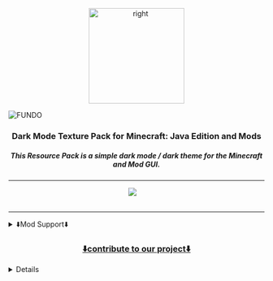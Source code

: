 <p align="center">
<a><img alt="right" alt="Rafa-pic" height="188" src="https://user-images.githubusercontent.com/18473368/212359106-d6b15c63-906b-4897-ac9b-b0fb76a22948.png"></a></p>

![FUNDO](https://user-images.githubusercontent.com/18473368/212367558-89a76469-0f80-4a55-8add-9253ccb52355.png)

<div align="center">
  <h3>Dark Mode Texture Pack for Minecraft: Java Edition and Mods</h3>
  <h5><i>This Resource Pack is a simple dark mode / dark theme for the Minecraft and Mod GUI.</i></h5>
  
---

<a aria-label="license" href="https://creativecommons.org/licenses/zero/1.0/">
              <img src="https://img.shields.io/badge/CC%20ZERO--1.0-1f1f1f?logo=Unlicense&logoColor=white&label=license"></a>
<a aria-label="release" href="https://github.com/vindocel/Dark-Everywhere/releases/latest">
              <img alt="" src="https://img.shields.io/github/v/release/vindocel/Dark-Everywhere?logo=Git%20LFS&logoColor=white&color=1f1f1f"></a>
<a aria-label="curseforge downloads" href="https://www.curseforge.com/minecraft/texture-packs/dark-everywhere/files">
              <img alt="" src="https://img.shields.io/badge/dynamic/json?color=1f1f1f&label=CurseForge&logoColor=white&logo=CurseForge&query=downloads.total&url=https://api.cfwidget.com/687374"></a>
<a aria-label="modrinth downloads" href="https://modrinth.com/resourcepack/dark-everywhere">
              <img alt="" src="https://img.shields.io/modrinth/dt/cwUMcX8W?color=1f1f1f&label=Modrinth&logoColor=white&logo=Modrinth"></a>
<a aria-label="github downloads" href="https://github.com/vindocel/Dark-Everywhere/releases">
<img alt="" src="https://img.shields.io/github/downloads/vindocel/Dark-Everywhere/total?logo=github&label=GitHub&logoColor=white&color=1f1f1f"></a>

<h7><a href="https://www.curseforge.com/minecraft/texture-packs/dark-everywhere/files" aria-label="curseforge Version">
<img src="https://img.shields.io/badge/1.19%20%7C%201.18-1f1f1f?logo=Hack%20The%20Box&logoColor=white&label=Available%20for" alt="" /></a></h7>

</div>

---

<details>
<summary>⬇️Mod Support⬇️</summary>

<p align="center">
<a title="Apotheosis" aria-label="build" href="https://www.curseforge.com/minecraft/mc-mods/apotheosis">
                     <img alt="right" alt="Rafa-pic" height="50" style="border-radius:50px;" src="https://user-images.githubusercontent.com/18473368/204269025-d399f227-9182-45a5-91e8-47796b49bb86.png">

<a title="Botany Pots" aria-label="build" href="https://www.curseforge.com/minecraft/mc-mods/botany-pots">
                     <img alt="right" alt="Rafa-pic" height="50" style="border-radius:50px;" src="https://user-images.githubusercontent.com/18473368/204270055-12c0e7e2-5f57-42ff-a72d-09dce67c5387.png">

<a title="Botany Pots Tiers" aria-label="build" href="https://www.curseforge.com/minecraft/mc-mods/botany-pots-tiers">
                     <img alt="right" alt="Rafa-pic" height="50" style="border-radius:50px;" src="https://user-images.githubusercontent.com/18473368/204270201-0d2dd456-1892-4923-affc-7145f2bb830e.png">

<a title="Cloth Config" aria-label="build" href="https://www.curseforge.com/minecraft/mc-mods/cloth-config">
                     <img alt="right" alt="Rafa-pic" height="50" style="border-radius:50px;" src="https://user-images.githubusercontent.com/18473368/204270666-59082e62-4270-49d4-980d-f43ab3a47a97.png">

<a title="Create" aria-label="build" href="https://www.curseforge.com/minecraft/mc-mods/create">
                     <img alt="right" alt="Rafa-pic" height="50" style="border-radius:50px;" src="https://user-images.githubusercontent.com/18473368/204271297-a857cba0-1f32-4d9b-a49e-a3656c4181fa.png">

<a title="Curios" aria-label="build" href="https://www.curseforge.com/minecraft/mc-mods/curios">
                     <img alt="right" alt="Rafa-pic" height="50" style="border-radius:50px;" src="https://user-images.githubusercontent.com/18473368/204271522-00bfa950-19e8-4bd4-a972-6579599f20b8.png">

<a title="Cyclic" aria-label="build" href="https://www.curseforge.com/minecraft/mc-mods/cyclic">
                     <img alt="right" alt="Rafa-pic" height="50" style="border-radius:50px;" src="https://user-images.githubusercontent.com/18473368/204271962-e781dbce-0203-4726-b489-9057664a910c.png">

<a title="Cyclops Core" aria-label="build" href="https://www.curseforge.com/minecraft/mc-mods/cyclops-core">
                     <img alt="right" alt="Rafa-pic" height="50" style="border-radius:50px;" src="https://user-images.githubusercontent.com/18473368/204272235-85367554-0e86-4154-b058-2de3ce59529e.png">

<a title="Farmers Delight" aria-label="build" href="https://www.curseforge.com/minecraft/mc-mods/farmers-delight">
                     <img alt="right" alt="Rafa-pic" height="50" style="border-radius:50px;" src="https://user-images.githubusercontent.com/18473368/204272595-4c5ae961-b9bd-445a-a5ea-bea0ab0c647b.png">

<a title="Flux Networks" aria-label="build" href="https://www.curseforge.com/minecraft/mc-mods/flux-networks">
                     <img alt="right" alt="Rafa-pic" height="50" style="border-radius:50px;" src="https://user-images.githubusercontent.com/18473368/204272864-4a3ef0c3-363a-4f8b-bfbd-a54c177c9173.png">

<a title="Hostile Neural Networks" aria-label="build" href="https://www.curseforge.com/minecraft/mc-mods/hostile-neural-networks">
                     <img alt="right" alt="Rafa-pic" height="50" style="border-radius:50px;" src="https://user-images.githubusercontent.com/18473368/204273107-fe99b47b-2aaa-46cf-9264-33fdcab4fccd.png">

<a title="Integrated Dynamics" aria-label="build" href="https://www.curseforge.com/minecraft/mc-mods/integrated-dynamics">
                     <img alt="right" alt="Rafa-pic" height="50" style="border-radius:50px;" src="https://user-images.githubusercontent.com/18473368/204274025-7c91bd13-c871-4572-aed8-5fbd4f08afca.png">

<a title="Integrated Crafting" aria-label="build" href="https://www.curseforge.com/minecraft/mc-mods/integrated-crafting">
                     <img alt="right" alt="Rafa-pic" height="50" style="border-radius:50px;" src="https://user-images.githubusercontent.com/18473368/204273461-14ecb9e0-9067-4bf1-b0af-bc0cb9d3b2b1.png">

<a title="Integrated Terminals" aria-label="build" href="https://www.curseforge.com/minecraft/mc-mods/integrated-terminals">
                     <img alt="right" alt="Rafa-pic" height="50" style="border-radius:50px;" src="https://user-images.githubusercontent.com/18473368/204273588-632b6d51-4959-403c-b494-6ef10a8e1d52.png">

<a title="Integrated Tunnels" aria-label="build" href="https://www.curseforge.com/minecraft/mc-mods/integrated-tunnels">
                     <img alt="right" alt="Rafa-pic" height="50" style="border-radius:50px;" src="https://user-images.githubusercontent.com/18473368/204273692-6adc3f76-9986-4abf-8dea-3ab26fd4ef08.png">

<a title="Integrated NBT" aria-label="build" href="https://www.curseforge.com/minecraft/mc-mods/integrated-nbt">
                     <img alt="right" alt="Rafa-pic" height="50" style="border-radius:50px;" src="https://user-images.githubusercontent.com/18473368/204273857-4f310fbe-d72d-419d-969d-b933eb2799ee.png">

<a title="Iron Chests" aria-label="build" href="https://www.curseforge.com/minecraft/mc-mods/iron-chests">
                     <img alt="right" alt="Rafa-pic" height="50" style="border-radius:50px;" src="https://user-images.githubusercontent.com/18473368/204274399-17e0fd47-e09d-4c34-b8f5-534a6702d184.png">

<a title="Iron Furnaces" aria-label="build" href="https://www.curseforge.com/minecraft/mc-mods/iron-furnaces">
                     <img alt="right" alt="Rafa-pic" height="50" style="border-radius:50px;" src="https://user-images.githubusercontent.com/18473368/204274553-51b5c5e6-76fe-4c0e-9e84-6f1f200ca331.png">

<a title="JEI" aria-label="build" href="https://www.curseforge.com/minecraft/mc-mods/jei">
                     <img alt="right" alt="Rafa-pic" height="50" style="border-radius:50px;" src="https://user-images.githubusercontent.com/18473368/204274840-ad0bbb27-d88d-4e76-b9c0-2bc1202f88fb.jpeg">

<a title="Refined Storage" aria-label="build" href="https://www.curseforge.com/minecraft/mc-mods/refined-storage">
                     <img alt="right" alt="Rafa-pic" height="50" style="border-radius:50px;" src="https://user-images.githubusercontent.com/18473368/204275042-44df0430-6744-4250-8bf4-7043262b6520.png">

<a title="Refined Storage Addons" aria-label="build" href="https://www.curseforge.com/minecraft/mc-mods/refined-storage-addons">
                     <img alt="right" alt="Rafa-pic" height="50" style="border-radius:50px;" src="https://user-images.githubusercontent.com/18473368/204275252-1c7deb1f-5d69-4bc0-953a-ab2cf8161f8c.png">

<a title="Storage Drawers" aria-label="build" href="https://www.curseforge.com/minecraft/mc-mods/storage-drawers">
                     <img alt="right" alt="Rafa-pic" height="50" style="border-radius:50px;" src="https://user-images.githubusercontent.com/18473368/204275572-ff573079-0a38-4763-95be-8fc58729f8b8.png">

<a title="Trinkets" aria-label="build" href="https://www.curseforge.com/minecraft/mc-mods/trinkets">
                     <img alt="right" alt="Rafa-pic" height="50" style="border-radius:50px;" src="https://user-images.githubusercontent.com/18473368/204275721-7715bc3b-c0f7-4fef-a160-62d94e7e12a8.png">

<a title="Mekanism" aria-label="build" href="https://www.curseforge.com/minecraft/mc-mods/mekanism">
                     <img alt="right" alt="Rafa-pic" height="50" style="border-radius:50px;" src="https://user-images.githubusercontent.com/18473368/204336134-61b418b9-8896-4998-8f35-4eee7d545b35.png">

<a title="Applied Energistics 2" aria-label="build" href="https://www.curseforge.com/minecraft/mc-mods/applied-energistics-2">
                     <img alt="right" alt="Rafa-pic" height="50" style="border-radius:50px;" src="https://user-images.githubusercontent.com/18473368/205071608-0b2f5f09-085b-4306-bb04-17f3cbd5ea88.gif">

<a title="Applied Energistics 2 Wireless Terminals" aria-label="build" href="https://www.curseforge.com/minecraft/mc-mods/applied-energistics-2-wireless-terminals">
                     <img alt="right" alt="Rafa-pic" height="50" style="border-radius:50px;" src="https://user-images.githubusercontent.com/18473368/205071612-dc9a6f48-7a00-4a6f-ba67-eb80faf4e47b.png">

<a title="AE2-Additions" aria-label="build" href="https://www.curseforge.com/minecraft/mc-mods/ae2-additions">
                     <img alt="right" alt="Rafa-pic" height="50" style="border-radius:50px;" src="https://user-images.githubusercontent.com/18473368/205071614-843e27ed-51d2-4f6b-9c6a-28dcb9b95b20.png">

<a title="Re-chiseled" aria-label="build" href="https://www.curseforge.com/minecraft/mc-mods/rechiseled">
                     <img alt="right" alt="Rafa-pic" height="50" style="border-radius:50px;" src="https://user-images.githubusercontent.com/18473368/205071619-a82c746b-9ec2-4b98-b38d-0531376e889a.png">

<a title="Cooking for Blockheads" aria-label="build" href="https://www.curseforge.com/minecraft/mc-mods/cooking-for-blockheads">
                     <img alt="right" alt="Rafa-pic" height="50" style="border-radius:50px;" src="https://user-images.githubusercontent.com/18473368/205126668-9b613b01-ffc2-4456-9ae2-978a7f2a924e.png">

<a title="Extreme sound muffler" aria-label="build" href="https://www.curseforge.com/minecraft/mc-mods/extreme-sound-muffler">
                     <img alt="right" alt="Rafa-pic" height="50" style="border-radius:50px;" src="https://user-images.githubusercontent.com/18473368/205127027-33dfde47-bf8b-45dd-9f29-d9d07f023d2c.png">

<a title="Industrial Foregoing" aria-label="build" href="https://www.curseforge.com/minecraft/mc-mods/industrial-foregoing">
                     <img alt="right" alt="Rafa-pic" height="50" style="border-radius:50px;" src="https://user-images.githubusercontent.com/18473368/205127274-1b647da6-1358-4859-b84f-0e2bf31d9ca3.png">

<a title="ME Requester" aria-label="build" href="https://www.curseforge.com/minecraft/mc-mods/merequester">
                     <img alt="right" alt="Rafa-pic" height="50" style="border-radius:50px;" src="https://user-images.githubusercontent.com/18473368/205127441-1616fe3d-ab82-4574-a537-a93c5b45750e.png">

<a title="Sophisticated Backpacks" aria-label="build" href="https://www.curseforge.com/minecraft/mc-mods/sophisticated-backpacks">
                     <img alt="right" alt="Rafa-pic" height="50" style="border-radius:50px;" src="https://user-images.githubusercontent.com/18473368/205127593-e923b13a-c281-49e6-9408-54a84ca100e9.png">

<a title="TrashSlot" aria-label="build" href="https://www.curseforge.com/minecraft/mc-mods/trashslot">
                     <img alt="right" alt="Rafa-pic" height="50" style="border-radius:50px;" src="https://user-images.githubusercontent.com/18473368/205127768-27fea95b-3726-48b4-80ed-95d3175990e4.png">

<a title="Compact Machines" aria-label="build" href="https://www.curseforge.com/minecraft/mc-mods/compact-machines">
                     <img alt="right" alt="Rafa-pic" height="50" style="border-radius:50px;" src="https://user-images.githubusercontent.com/18473368/205291927-6fca0282-6137-4819-b0e7-0a4aa0e867e4.png">

<a title="Quark" aria-label="build" href="https://www.curseforge.com/minecraft/mc-mods/quark">
                     <img alt="right" alt="Rafa-pic" height="50" style="border-radius:50px;" src="https://user-images.githubusercontent.com/18473368/205292234-69d0068c-c14c-4498-8ffc-0d83404f58aa.png">

<a title="Solar Flux Reborn" aria-label="build" href="https://www.curseforge.com/minecraft/mc-mods/solar-flux-reborn">
                     <img alt="right" alt="Rafa-pic" height="50" style="border-radius:50px;" src="https://user-images.githubusercontent.com/18473368/205292575-d19beca8-b806-4310-9b40-fea72df89867.png">

<a title="Bigger Reactors" aria-label="build" href="https://www.curseforge.com/minecraft/mc-mods/biggerreactors/files/3964114">
                     <img alt="right" alt="Rafa-pic" height="50" style="border-radius:50px;" src="https://user-images.githubusercontent.com/18473368/205351668-dca2214d-4bf1-49e4-8e06-926f2c5456b5.png">

<a title="Mystical Agriculture" aria-label="build" href="https://www.curseforge.com/minecraft/mc-mods/mystical-agriculture">
                     <img alt="right" alt="Rafa-pic" height="50" style="border-radius:50px;" src="https://user-images.githubusercontent.com/18473368/205351663-736882f0-3235-4077-9850-d72483d7c92a.png">

<a title="Productive Bees" aria-label="build" href="https://www.curseforge.com/minecraft/mc-mods/productivebees">
                     <img alt="right" alt="Rafa-pic" height="50" style="border-radius:50px;" src="https://user-images.githubusercontent.com/18473368/205351665-6bdf3898-20b1-4dc1-8473-96071ec03f75.png">

<a title="Simple Magnets" aria-label="build" href="https://www.curseforge.com/minecraft/mc-mods/simple-magnets">
                     <img alt="right" alt="Rafa-pic" height="50" style="border-radius:50px;" src="https://user-images.githubusercontent.com/18473368/205351667-f5118f00-ce92-40e5-995c-5ceadd8b9f1c.png">

<a title="The Twilight Forest" aria-label="build" href="https://www.curseforge.com/minecraft/mc-mods/the-twilight-forest">
                     <img alt="right" alt="Rafa-pic" height="50" style="border-radius:50px;" src="https://user-images.githubusercontent.com/18473368/205351657-d076f9df-e679-4d2a-acc9-d68ac076cca3.png">

<a title="RFTools Base" aria-label="build" href="https://www.curseforge.com/minecraft/mc-mods/rftools-base/files/3970757">
                     <img alt="right" alt="Rafa-pic" height="50" style="border-radius:50px;" src="https://user-images.githubusercontent.com/18473368/205445281-9c36d397-b9e8-4e7e-a95a-0d06cdaebc84.png">

<a title="RFTools Builder" aria-label="build" href="https://www.curseforge.com/minecraft/mc-mods/rftools-builder">
                     <img alt="right" alt="Rafa-pic" height="50" style="border-radius:50px;" src="https://user-images.githubusercontent.com/18473368/205445320-a90328a8-48f8-47bc-93ed-9afc8d1ba53e.png">

<a title="RFTools Storage" aria-label="build" href="https://www.curseforge.com/minecraft/mc-mods/rftools-storage">
                     <img alt="right" alt="Rafa-pic" height="50" style="border-radius:50px;" src="https://user-images.githubusercontent.com/18473368/205445555-93df2018-8511-4777-abc1-4ca9f529fdd0.png">

<a title="RFTools Utility" aria-label="build" href="https://www.curseforge.com/minecraft/mc-mods/rftools-utility">
                     <img alt="right" alt="Rafa-pic" height="50" style="border-radius:50px;" src="https://user-images.githubusercontent.com/18473368/205445589-cdbe23bc-4043-42a8-b209-1af9449dbad1.png">

<a title="XNet" aria-label="build" href="https://www.curseforge.com/minecraft/mc-mods/xnet">
                     <img alt="right" alt="Rafa-pic" height="50" style="border-radius:50px;" src="https://user-images.githubusercontent.com/18473368/205445610-09ee944e-a677-41bf-8884-8fbbf35a1eeb.png">

<a title="Just Enough Resources (JER)" aria-label="build" href="https://www.curseforge.com/minecraft/mc-mods/just-enough-resources-jer">
                     <img alt="right" alt="Rafa-pic" height="50" style="border-radius:50px;" src="https://user-images.githubusercontent.com/18473368/205451967-b3b298bb-491f-4e43-b7f8-81313f5983e4.png">

<a title="Cosmetic Armor Reworked" aria-label="build" href="https://www.curseforge.com/minecraft/mc-mods/cosmetic-armor-reworked">
                     <img alt="right" alt="Rafa-pic" height="50" style="border-radius:50px;" src="https://user-images.githubusercontent.com/18473368/205451999-2cfb0abb-b7d1-4cbc-9ade-7a72800a521c.png">

<a title="Ex Machinis" aria-label="build" href="https://www.curseforge.com/minecraft/mc-mods/ex-machinis">
                     <img alt="right" alt="Rafa-pic" height="50" style="border-radius:50px;" src="https://user-images.githubusercontent.com/18473368/205502829-44a8f230-ebef-4486-89c6-9eb2d07b2bd6.png">

<a title="Ex Nihilo: Sequentia" aria-label="build" href="https://www.curseforge.com/minecraft/mc-mods/ex-nihilo-sequentia">
                     <img alt="right" alt="Rafa-pic" height="50" style="border-radius:50px;" src="https://user-images.githubusercontent.com/18473368/205502937-aa2d9927-0778-45d6-a67f-43f0b0f80919.png">

<a title="Mob Grinding Utils" aria-label="build" href="https://www.curseforge.com/minecraft/mc-mods/mob-grinding-utils">
                     <img alt="right" alt="Rafa-pic" height="50" style="border-radius:50px;" src="https://user-images.githubusercontent.com/18473368/205502975-b4fd9093-32b9-4d09-8769-7dacf6709944.png">

<a title="Trash Cans" aria-label="build" href="https://www.curseforge.com/minecraft/mc-mods/trash-cans">
                     <img alt="right" alt="Rafa-pic" height="50" style="border-radius:50px;" src="https://user-images.githubusercontent.com/18473368/205503089-d59250e1-9599-4012-9a49-876cbb4e4fa4.png">

<a title="Traveler's Backpack" aria-label="build" href="https://www.curseforge.com/minecraft/mc-mods/travelers-backpack">
                     <img alt="right" alt="Rafa-pic" height="50" style="border-radius:50px;" src="https://user-images.githubusercontent.com/18473368/206020020-26c2b6a1-94ee-4112-924e-476ec49bd55e.gif">

<a title="Supplementaries" aria-label="build" href="https://www.curseforge.com/minecraft/mc-mods/supplementaries">
                     <img alt="right" alt="Rafa-pic" height="50" style="border-radius:50px;" src="https://user-images.githubusercontent.com/18473368/206489247-369971c4-1318-47de-b86d-44ff2b5f9933.gif">

<a title="Alchemistry" aria-label="build" href="https://www.curseforge.com/minecraft/mc-mods/alchemistry">
                     <img alt="right" alt="Rafa-pic" height="50" style="border-radius:50px;" src="https://user-images.githubusercontent.com/18473368/206853541-1cafd67d-f575-4df4-8f2f-16601703baa6.png">

<a title="Cable Tiers" aria-label="build" href="https://www.curseforge.com/minecraft/mc-mods/cable-tiers">
                     <img alt="right" alt="Rafa-pic" height="50" style="border-radius:50px;" src="https://user-images.githubusercontent.com/18473368/206853513-e8186ed1-f5ee-4c39-926c-4b1919ff1497.png">

<a title="Farming for Blockheads" aria-label="build" href="https://www.curseforge.com/minecraft/mc-mods/farming-for-blockheads">
                     <img alt="right" alt="Rafa-pic" height="50" style="border-radius:50px;" src="https://user-images.githubusercontent.com/18473368/206853603-e8faa672-c9ec-4d60-bd9c-ad470195508f.png">

<a title="LaserIO" aria-label="build" href="https://www.curseforge.com/minecraft/mc-mods/laserio">
                     <img alt="right" alt="Rafa-pic" height="50" style="border-radius:50px;" src="https://user-images.githubusercontent.com/18473368/206853654-ba34c1c4-0f15-4eca-a1bd-16dce5f0ffe1.png">

<a title="MrCrayfish's Furniture Mod" aria-label="build" href="https://www.curseforge.com/minecraft/mc-mods/mrcrayfish-furniture-mod">
                     <img alt="right" alt="Rafa-pic" height="50" style="border-radius:50px;" src="https://user-images.githubusercontent.com/18473368/206853679-f2713fbc-7b5e-4396-9796-2429282679e1.png">

<a title="Nature's Aura" aria-label="build" href="https://www.curseforge.com/minecraft/mc-mods/natures-aura">
                     <img alt="right" alt="Rafa-pic" height="50" style="border-radius:50px;" src="https://user-images.githubusercontent.com/18473368/206853709-f0e42ede-fab6-4a7f-8faa-2fbd66fb52f7.png">

<a title="Pipez" aria-label="build" href="https://www.curseforge.com/minecraft/mc-mods/pipez">
                     <img alt="right" alt="Rafa-pic" height="50" style="border-radius:50px;" src="https://user-images.githubusercontent.com/18473368/206853756-016006a3-c55a-4494-b3fe-7dc483850c14.png">

<a title="Powah! (Rearchitected)" aria-label="build" href="https://www.curseforge.com/minecraft/mc-mods/powah-rearchitected">
                     <img alt="right" alt="Rafa-pic" height="50" style="border-radius:50px;" src="https://user-images.githubusercontent.com/18473368/206853799-f800a99f-e0a2-4616-b9bf-260c75b35a12.png">

<a title="Reliquary Reincarnations" aria-label="build" href="https://www.curseforge.com/minecraft/mc-mods/reliquary-v1-3">
                     <img alt="right" alt="Rafa-pic" height="50" style="border-radius:50px;" src="https://user-images.githubusercontent.com/18473368/206853830-acd44855-6766-4cdc-b763-1d34dae92d8a.png">

<a title="Shrink." aria-label="build" href="https://www.curseforge.com/minecraft/mc-mods/shrink_">
                     <img alt="right" alt="Rafa-pic" height="50" style="border-radius:50px;" src="https://user-images.githubusercontent.com/18473368/206853858-1344d550-b381-4d38-9538-50cda23d27f3.png">

<a title="Thermal Series" aria-label="build" href="https://www.curseforge.com/minecraft/mc-mods/thermal-foundation">
                     <img alt="right" alt="Rafa-pic" height="50" style="border-radius:50px;" src="https://user-images.githubusercontent.com/18473368/206914792-4a1d5b2a-0b3c-4986-8d82-f4488d53208f.png">

<a title="Better Advancements" aria-label="build" href="https://www.curseforge.com/minecraft/mc-mods/better-advancements">
                     <img alt="right" alt="Rafa-pic" height="50" style="border-radius:50px;" src="https://user-images.githubusercontent.com/18473368/207644986-92c67b8a-3d14-47fc-bedf-e92dcbb64526.png">

<a title="Better Furnaces Reforged + Addons" aria-label="build" href="https://www.curseforge.com/minecraft/mc-mods/better-furnaces-reforged">
                     <img alt="right" alt="Rafa-pic" height="50" style="border-radius:50px;" src="https://user-images.githubusercontent.com/18473368/207645212-e55648df-bee5-45a0-821a-13ffd8e32e91.png">

<a title="Forbidden and Arcanus" aria-label="build" href="https://www.curseforge.com/minecraft/mc-mods/forbidden-arcanus">
                     <img alt="right" alt="Rafa-pic" height="50" style="border-radius:50px;" src="https://user-images.githubusercontent.com/18473368/207645398-71dcdb7d-11d6-41ae-8f97-c33c9383ec43.png">

<a title="Polymorph" aria-label="build" href="https://www.curseforge.com/minecraft/mc-mods/polymorph">
                     <img alt="right" alt="Rafa-pic" height="50" style="border-radius:50px;" src="https://user-images.githubusercontent.com/18473368/207645581-3b11c860-2693-4ab7-8be1-e27ec6817ad9.png">

<a title="PneumaticCraft: Repressurized" aria-label="build" href="https://www.curseforge.com/minecraft/mc-mods/pneumaticcraft-repressurized">
                     <img alt="right" alt="Rafa-pic" height="50" style="border-radius:50px;" src="https://user-images.githubusercontent.com/18473368/208243520-b224a75d-2208-4ccb-a746-a4305665e705.png">

<a title="Lazier AE2" aria-label="build" href="https://www.curseforge.com/minecraft/mc-mods/lazierae2">
                     <img alt="right" alt="Rafa-pic" height="50" style="border-radius:50px;" src="https://user-images.githubusercontent.com/18473368/208243610-3aebdbe2-15ae-4bd0-938b-45466f6758f6.png">

<a title="Ad Astra!" aria-label="build" href="https://www.curseforge.com/minecraft/mc-mods/ad-astra">
                     <img alt="right" alt="Rafa-pic" height="50" style="border-radius:50px;" src="https://user-images.githubusercontent.com/18473368/209482303-2f06a8e8-d571-4909-8fa9-b4301ef4a6f2.png">

<a title="Advanced Generators" aria-label="build" href="https://www.curseforge.com/minecraft/mc-mods/advanced-generators">
                     <img alt="right" alt="Rafa-pic" height="50" style="border-radius:50px;" src="https://user-images.githubusercontent.com/18473368/209482316-2f235d11-3f4c-45c1-b252-89a9ed2ce79c.png">

<a title="Baubley Heart Canisters" aria-label="build" href="https://www.curseforge.com/minecraft/mc-mods/baubley-heart-canisters">
                     <img alt="right" alt="Rafa-pic" height="50" style="border-radius:50px;" src="https://user-images.githubusercontent.com/18473368/209482339-1cbff61f-e1a8-4b3c-9b67-ea8cd6d321bf.png">

<a title="Blue Skies" aria-label="build" href="https://www.curseforge.com/minecraft/mc-mods/blue-skies">
                     <img alt="right" alt="Rafa-pic" height="50" style="border-radius:50px;" src="https://user-images.githubusercontent.com/18473368/209482357-cadb6159-89e1-407a-bd81-3230adfdabf9.png">

<a title="DimStorage" aria-label="build" href="https://www.curseforge.com/minecraft/mc-mods/dimstorage">
                     <img alt="right" alt="Rafa-pic" height="50" style="border-radius:50px;" src="https://user-images.githubusercontent.com/18473368/209482390-e3f0332f-1c6a-468d-9ade-87e55db66abe.png">

<a title="Deep Resonance" aria-label="build" href="https://www.curseforge.com/minecraft/mc-mods/deep-resonance">
                     <img alt="right" alt="Rafa-pic" height="50" style="border-radius:50px;" src="https://user-images.githubusercontent.com/18473368/209482415-85ce2031-a822-4974-901c-15c3c1bc0da6.png">

<a title="Engineer's Decor" aria-label="build" href="https://www.curseforge.com/minecraft/mc-mods/engineers-decor">
                     <img alt="right" alt="Rafa-pic" height="50" style="border-radius:50px;" src="https://user-images.githubusercontent.com/18473368/209482436-c950b042-ba65-4d98-85dd-db0f04ecbd7c.png">

<a title="Elemental Craft" aria-label="build" href="https://www.curseforge.com/minecraft/mc-mods/elemental-craft">
                     <img alt="right" alt="Rafa-pic" height="50" style="border-radius:50px;" src="https://user-images.githubusercontent.com/18473368/209482455-1681588f-4cde-49c5-9d87-475151346643.png">

<a title="FTB Industrial Contraptions" aria-label="build" href="https://www.curseforge.com/minecraft/mc-mods/ftb-industrial-contraptions-forge">
                     <img alt="right" alt="Rafa-pic" height="50" style="border-radius:50px;" src="https://user-images.githubusercontent.com/18473368/209482480-ca5230dc-d9dd-42a6-83c9-95008ed63502.png">

<a title="Immersive Engineering" aria-label="build" href="https://www.curseforge.com/minecraft/mc-mods/immersive-engineering">
                     <img alt="right" alt="Rafa-pic" height="50" style="border-radius:50px;" src="https://user-images.githubusercontent.com/18473368/209482505-c2cb4865-a123-4357-aa77-d22a847d5123.png">

<a title="Item Collectors" aria-label="build" href="https://www.curseforge.com/minecraft/mc-mods/item-collectors">
                     <img alt="right" alt="Rafa-pic" height="50" style="border-radius:50px;" src="https://user-images.githubusercontent.com/18473368/209482523-91b57508-5f64-4ba1-a789-ed62ca3feb7b.png">

<a title="MineColonies" aria-label="build" href="https://www.curseforge.com/minecraft/mc-mods/minecolonies">
                     <img alt="right" alt="Rafa-pic" height="50" style="border-radius:50px;" src="https://user-images.githubusercontent.com/18473368/209482545-8fd695ae-5d1d-489c-8f3a-66d349b0eb91.png">

<a title="Pretty Pipes" aria-label="build" href="https://www.curseforge.com/minecraft/mc-mods/pretty-pipes">
                     <img alt="right" alt="Rafa-pic" height="50" style="border-radius:50px;" src="https://user-images.githubusercontent.com/18473368/209482566-3fec8b5b-b288-4992-8549-3256e4f81e2b.png">

<a title="Reborn Storage" aria-label="build" href="https://www.curseforge.com/minecraft/mc-mods/rebornstorage">
                     <img alt="right" alt="Rafa-pic" height="50" style="border-radius:50px;" src="https://user-images.githubusercontent.com/18473368/209482582-44929815-39d5-43e5-95ba-5ef0ca3568ed.png">

<a title="Security Craft" aria-label="build" href="https://www.curseforge.com/minecraft/mc-mods/security-craft">
                     <img alt="right" alt="Rafa-pic" height="50" style="border-radius:50px;" src="https://user-images.githubusercontent.com/18473368/209482594-741114c4-47f2-438c-9e7c-386b130a50e5.png">

<a title="Simple Storage Network" aria-label="build" href="https://www.curseforge.com/minecraft/mc-mods/simple-storage-network">
                     <img alt="right" alt="Rafa-pic" height="50" style="border-radius:50px;" src="https://user-images.githubusercontent.com/18473368/209482606-1ebf6423-a8ec-4ac2-9ef8-8ea4b977d5e2.png">

<a title="Tinkers Construct" aria-label="build" href="https://www.curseforge.com/minecraft/mc-mods/tinkers-construct">
                     <img alt="right" alt="Rafa-pic" height="50" style="border-radius:50px;" src="https://user-images.githubusercontent.com/18473368/209482624-eece5703-eb29-4d3a-97f2-345486c07566.png">

<a title="Tom's Simple Storage" aria-label="build" href="https://www.curseforge.com/minecraft/mc-mods/toms-storage">
                     <img alt="right" alt="Rafa-pic" height="50" style="border-radius:50px;" src="https://user-images.githubusercontent.com/18473368/209482640-b80113a1-5998-4777-80cc-8011d6f826ab.png">

<a title="Inventory HUD+" aria-label="build" href="https://www.curseforge.com/minecraft/mc-mods/inventory-hud-forge">
                     <img alt="right" alt="Rafa-pic" height="50" style="border-radius:50px;" src="https://user-images.githubusercontent.com/18473368/209580578-b05d6dd1-c1d9-43e7-955f-e060db922559.png">

<a title="Inventory Profiles Next" aria-label="build" href="https://www.curseforge.com/minecraft/mc-mods/inventory-profiles-next">
                     <img alt="right" alt="Rafa-pic" height="50" style="border-radius:50px;" src="https://user-images.githubusercontent.com/18473368/209580638-3f6d3fd0-118e-48f0-9cfc-def3b4a56827.png">

<a title="ProjectE" aria-label="build" href="https://www.curseforge.com/minecraft/mc-mods/projecte">
                     <img alt="right" alt="Rafa-pic" height="50" style="border-radius:50px;" src="https://user-images.githubusercontent.com/18473368/209580679-c716be94-0331-442a-82ec-e1cc0918b05a.png">

<a title="Additional Enchanted Miner" aria-label="build" href="https://www.curseforge.com/minecraft/mc-mods/additional-enchanted-miner">
                     <img alt="right" alt="Rafa-pic" height="50" style="border-radius:50px;" src="https://user-images.githubusercontent.com/18473368/210101563-7e4fbc60-9247-4077-aff8-08c053527ff6.png">

<a title="Charm" aria-label="build" href="https://www.curseforge.com/minecraft/mc-mods/projecte">
                     <img alt="right" alt="Rafa-pic" height="50" style="border-radius:50px;" src="https://user-images.githubusercontent.com/18473368/210101610-d50ecb5c-7096-4573-bac3-ede270887d7d.png">

<a title="Libgui" aria-label="build" href="https://www.curseforge.com/minecraft/mc-mods/libgui">
                     <img alt="right" alt="Rafa-pic" height="50" style="border-radius:50px;" src="https://user-images.githubusercontent.com/18473368/210101691-a401cb8a-3d7c-488a-926c-085d70456cfe.png">

<a title="Farmer's Respite" aria-label="build" href="https://www.curseforge.com/minecraft/mc-mods/farmers-respite">
                     <img alt="right" alt="Rafa-pic" height="50" style="border-radius:50px;" src="https://user-images.githubusercontent.com/18473368/212310775-5743d9c0-1462-4d6c-904a-181120acafa5.png">

<a title="Nether's Delight" aria-label="build" href="https://www.curseforge.com/minecraft/mc-mods/nethers-delight">
                     <img alt="right" alt="Rafa-pic" height="50" style="border-radius:50px;" src="https://user-images.githubusercontent.com/18473368/212310919-016c3c8d-4c53-47da-9fcd-4684a32f25ce.png">

<a title="Mo' Shiz Mod" aria-label="build" href="https://www.curseforge.com/minecraft/mc-mods/mo-shiz-mod">
                     <img alt="right" alt="Rafa-pic" height="50" style="border-radius:50px;" src="https://user-images.githubusercontent.com/18473368/213427759-9a5ee9db-199f-4261-b8f6-5c883b4c907e.png">

<a title="Fantasy's Furniture" aria-label="build" href="https://www.curseforge.com/minecraft/mc-mods/fantasys-furniture">
                     <img alt="right" alt="Rafa-pic" height="50" style="border-radius:50px;" src="https://user-images.githubusercontent.com/18473368/213915119-3c73ec9e-545f-40f0-97fc-080dc3c4b38b.png">

</p>
</details>

</details>
<h3 align="center">⬇️contribute to our project⬇️</h3>
<details>
<summary>❇️How to help❇️</summary>
If you want to help, download the photoshop actions. ><a href=https://github.com/vindocel/Dark-Everywhere/releases/tag/Actions>here</a><

fork the <a href=https://github.com/vindocel/Dark-Everywhere/tree/Alpha>Alpha</a> repository and send commit directly to it to be accepted and tested, if you send commit to final version 1.19 it will be rejected instantly

</details>
